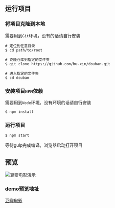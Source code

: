 ## 运行项目

### 将项目克隆到本地

需要用到`Git`环境，没有的话请自行安装

```shell
# 定位到任意目录
$ cd path/to/root

# 克隆仓库到指定的文件夹
$ git clone https://github.com/hu-xin/douban.git

# 进入指定的文件夹
$ cd douban
```

### 安装项目`NPM`依赖

需要用到`Node`环境，没有环境的话请自行安装

```shell
$ npm install
```
### 运行项目

```shell
$ npm start
```
等待gulp完成编译，浏览器启动打开项目


## 预览

![豆瓣电影演示](GIF.gif)

### demo预览地址

[豆瓣电影](https://hu-xin.github.io)
